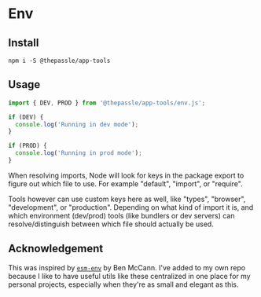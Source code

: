 # Env

## Install

```
npm i -S @thepassle/app-tools
```

## Usage

```js
import { DEV, PROD } from '@thepassle/app-tools/env.js'; 

if (DEV) {
  console.log('Running in dev mode');
}

if (PROD) {
  console.log('Running in prod mode');
}
```

When resolving imports, Node will look for keys in the package export to figure out which file to use. For example "default", "import", or "require".

Tools however can use custom keys here as well, like "types", "browser", "development", or "production". Depending on what kind of import it is, and which environment (dev/prod) tools (like bundlers or dev servers) can resolve/distinguish between which file should actually be used.

## Acknowledgement

This was inspired by [`esm-env`](https://github.com/benmccann/esm-env) by Ben McCann. I've added to my own repo because I like to have useful utils like these centralized in one place for my personal projects, especially when they're as small and elegant as this. 